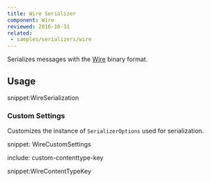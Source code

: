 ```yaml
---
title: Wire Serializer
component: Wire
reviewed: 2016-10-31
related:
 - samples/serializers/wire
---
```


Serializes messages with the [Wire](https://github.com/akkadotnet/Wire) binary format.


## Usage

snippet:WireSerialization



### Custom Settings

Customizes the instance of `SerializerOptions` used for serialization.

snippet: WireCustomSettings




include: custom-contenttype-key

snippet:WireContentTypeKey